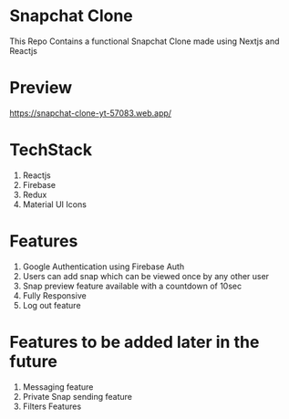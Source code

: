 # Snapchat Clone

This Repo Contains a functional Snapchat Clone made using Nextjs and Reactjs

# Preview

https://snapchat-clone-yt-57083.web.app/

# TechStack

1. Reactjs
2. Firebase
3. Redux
4. Material UI Icons

# Features

1. Google Authentication using Firebase Auth
2. Users can add snap which can be viewed once by any other user
3. Snap preview feature available with a countdown of 10sec
4. Fully Responsive
5. Log out feature

# Features to be added later in the future

1. Messaging feature
2. Private Snap sending feature
3. Filters Features 
